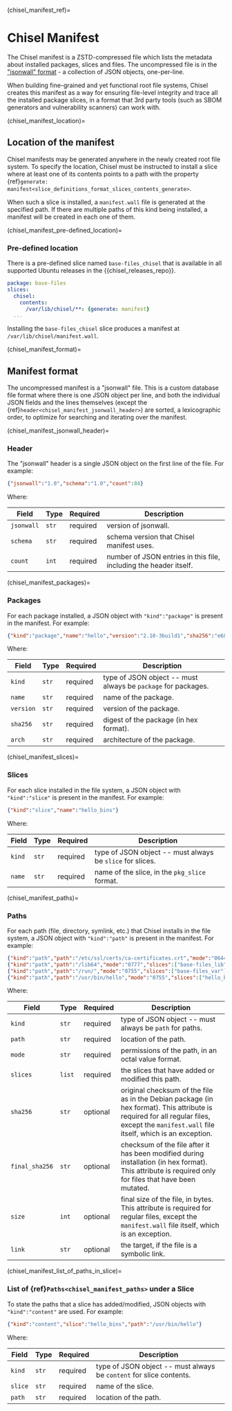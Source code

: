 (chisel_manifest_ref)=
# Chisel Manifest

The Chisel manifest is a ZSTD-compressed file which lists the metadata about
installed packages, slices and files. The uncompressed file is in the
["jsonwall" format](chisel_manifest_format) - a collection of JSON objects,
one-per-line.

When building fine-grained and yet functional root file systems, Chisel creates
this manifest as a way for ensuring file-level integrity and trace all the
installed package slices, in a format that 3rd party tools (such as SBOM
generators and vulnerability scanners) can work with.


(chisel_manifest_location)=
## Location of the manifest

Chisel manifests may be generated anywhere in the newly created root file system.
To specify the location, Chisel must be instructed to install a slice where at least
one of its contents points to a path with the property
{ref}`generate: manifest<slice_definitions_format_slices_contents_generate>`.

When such a slice is installed, a `manifest.wall` file is generated at the specified
path. If there are multiple paths of this kind being installed, a manifest will be
created in each one of them.

(chisel_manifest_pre-defined_location)=
### Pre-defined location

There is a pre-defined slice named `base-files_chisel` that is available in all
supported Ubuntu releases in the {{chisel_releases_repo}}.


```yaml
package: base-files
slices:
  chisel:
    contents:
      /var/lib/chisel/**: {generate: manifest}
  ...
```

Installing the `base-files_chisel` slice produces a manifest at
`/var/lib/chisel/manifest.wall`.


(chisel_manifest_format)=
## Manifest format

The uncompressed manifest is a "jsonwall" file. This is a custom database file
format where there is one JSON object per line, and both the individual JSON
fields and the lines themselves (except the
{ref}`header<chisel_manifest_jsonwall_header>`) are sorted, a lexicographic order,
to optimize for searching and iterating over the manifest.


(chisel_manifest_jsonwall_header)=
### Header

The "jsonwall" header is a single JSON object on the first line of the file. For example:

```json
{"jsonwall":"1.0","schema":"1.0","count":84}
```

Where:

| Field      | Type  | Required | Description                                                       |
| ---------- | ----- | -------- | ----------------------------------------------------------------- |
| `jsonwall` | `str` | required | version of jsonwall.                                              |
| `schema`   | `str` | required | schema version that Chisel manifest uses.                         |
| `count`    | `int` | required | number of JSON entries in this file, including the header itself. |


(chisel_manifest_packages)=
### Packages

For each package installed, a JSON object with `"kind":"package"` is present in
the manifest. For example:

```json
{"kind":"package","name":"hello","version":"2.10-3build1","sha256":"e68cf4365b7aa9c4e2af4af6eee1710d6f967059b7b4af62786e8870d7366333","arch":"amd64"}
```

Where:

| Field     | Type  | Required | Description                                                   |
| --------- | ----- | -------- | ------------------------------------------------------------- |
| `kind`    | `str` | required | type of JSON object -- must always be `package` for packages. |
| `name`    | `str` | required | name of the package.                                          |
| `version` | `str` | required | version of the package.                                       |
| `sha256`  | `str` | required | digest of the package (in hex format).                        |
| `arch`    | `str` | required | architecture of the package.                                  |


(chisel_manifest_slices)=
### Slices

For each slice installed in the file system, a JSON object with `"kind":"slice"`
is present in the manifest. For example:

```json
{"kind":"slice","name":"hello_bins"}
```

Where:

| Field  | Type  | Required | Description                                               |
| ------ | ----- | -------- | --------------------------------------------------------- |
| `kind` | `str` | required | type of JSON object -- must always be `slice` for slices. |
| `name` | `str` | required | name of the slice, in the `pkg_slice` format.             |


(chisel_manifest_paths)=
### Paths

For each path (file, directory, symlink, etc.) that Chisel installs in the file
system, a JSON object with `"kind":"path"` is present in the manifest. For
example:

```json
{"kind":"path","path":"/etc/ssl/certs/ca-certificates.crt","mode":"0644","slices":["ca-certificates_data"],"sha256":"8f2adf96b87e9da120f700d292f446ffe20062d9f57eaa2449ae67a09af970c3","final_sha256":"6d84ab71cb726c0641b0af84303c316e3fa50db941dc8507d09045eb2fa5d238","size":219342}
{"kind":"path","path":"/lib64","mode":"0777","slices":["base-files_lib"],"link":"usr/lib64"}
{"kind":"path","path":"/run/","mode":"0755","slices":["base-files_var"]}
{"kind":"path","path":"/usr/bin/hello","mode":"0755","slices":["hello_bins"],"sha256":"d288b98ce5f0a3981ea833f3b1d6484dfdde9ee36a00ee3b50bd3a9f7b01f75f","size":26856}
```

Where:

| Field          | Type   | Required | Description                                                                                                                                                                              |
| -------------- | ------ | -------- | ---------------------------------------------------------------------------------------------------------------------------------------------------------------------------------------- |
| `kind`         | `str`  | required | type of JSON object -- must always be `path` for paths.                                                                                                                                  |
| `path`         | `str`  | required | location of the path.                                                                                                                                                                    |
| `mode`         | `str`  | required | permissions of the path, in an octal value format.                                                                                                                                       |
| `slices`       | `list` | required | the slices that have added or modified this path.                                                                                                                                        |
| `sha256`       | `str`  | optional | original checksum of the file as in the Debian package (in hex format). This attribute is required for all regular files, except the `manifest.wall` file itself, which is an exception. |
| `final_sha256` | `str`  | optional | checksum of the file after it has been modified during installation (in hex format). This attribute is required only for files that have been mutated.                                   |
| `size`         | `int`  | optional | final size of the file, in bytes. This attribute is required for regular files, except the `manifest.wall` file itself, which is an exception.                                           |
| `link`         | `str`  | optional | the target, if the file is a symbolic link.                                                                                                                                              |


(chisel_manifest_list_of_paths_in_slice)=
### List of {ref}`Paths<chisel_manifest_paths>` under a Slice

To state the paths that a slice has added/modified, JSON objects with
`"kind":"content"` are used. For example:

```json
{"kind":"content","slice":"hello_bins","path":"/usr/bin/hello"}
```

Where:

| Field   | Type  | Required | Description                                                         |
| ------- | ----- | -------- | ------------------------------------------------------------------- |
| `kind`  | `str` | required | type of JSON object -- must always be `content` for slice contents. |
| `slice` | `str` | required | name of the slice.                                                  |
| `path`  | `str` | required | location of the path.                                               |
